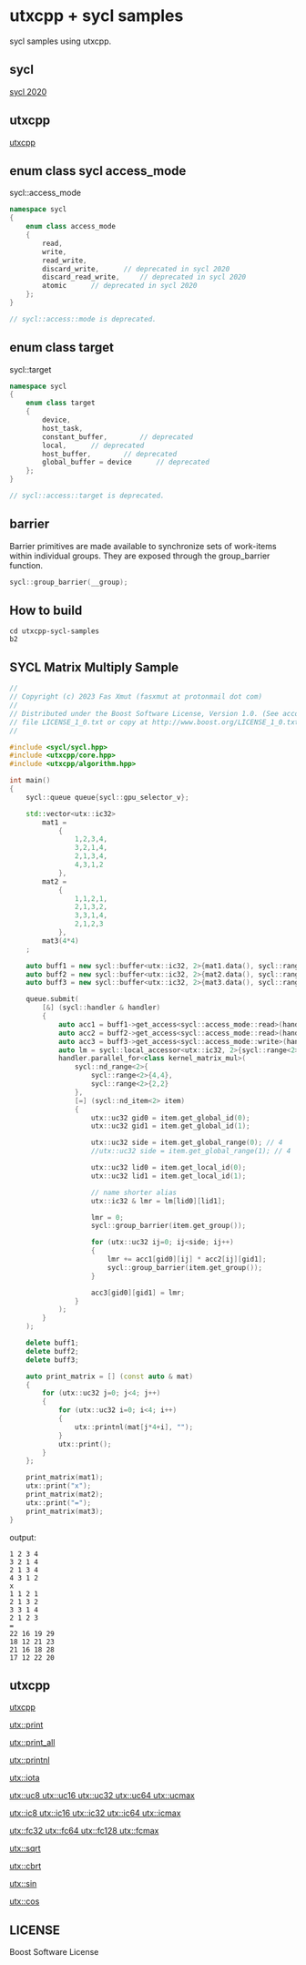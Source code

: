 utxcpp + sycl samples
================================================================================

sycl samples using utxcpp.

sycl
------------------------------

[sycl 2020](https://registry.khronos.org/SYCL/specs/sycl-2020/html/sycl-2020.html)

utxcpp
------------------------------

[utxcpp](https://cppfx.xyz/utxcpp)

enum class sycl access_mode
------------------------------

sycl::access_mode

```c++
namespace sycl
{
	enum class access_mode
	{
		read,
		write,
		read_write,
		discard_write,		// deprecated in sycl 2020
		discard_read_write,		// deprecated in sycl 2020
		atomic		// deprecated in sycl 2020
	};
}

// sycl::access::mode is deprecated.
```

enum class target
------------------------------

sycl::target

```c++
namespace sycl
{
	enum class target
	{
		device,
		host_task,
		constant_buffer,		// deprecated
		local,		// deprecated
		host_buffer,		// deprecated
		global_buffer = device		// deprecated
	};
}

// sycl::access::target is deprecated.
```

barrier
------------------------------

Barrier primitives are made available to synchronize sets of work-items within individual groups. They are exposed through the group_barrier function.

```c++
sycl::group_barrier(__group);
```

How to build
------------------------------

```shell
cd utxcpp-sycl-samples
b2
```

SYCL Matrix Multiply Sample
------------------------------

```c++
//
// Copyright (c) 2023 Fas Xmut (fasxmut at protonmail dot com)
//
// Distributed under the Boost Software License, Version 1.0. (See accompanying
// file LICENSE_1_0.txt or copy at http://www.boost.org/LICENSE_1_0.txt)
//

#include <sycl/sycl.hpp>
#include <utxcpp/core.hpp>
#include <utxcpp/algorithm.hpp>

int main()
{
	sycl::queue queue{sycl::gpu_selector_v};

	std::vector<utx::ic32>
		mat1 =
			{
				1,2,3,4,
				3,2,1,4,
				2,1,3,4,
				4,3,1,2
			},
		mat2 =
			{
				1,1,2,1,
				2,1,3,2,
				3,3,1,4,
				2,1,2,3
			},
		mat3(4*4)
	;

	auto buff1 = new sycl::buffer<utx::ic32, 2>{mat1.data(), sycl::range<2>{4,4}};
	auto buff2 = new sycl::buffer<utx::ic32, 2>{mat2.data(), sycl::range<2>{4,4}};
	auto buff3 = new sycl::buffer<utx::ic32, 2>{mat3.data(), sycl::range<2>{4,4}};

	queue.submit(
		[&] (sycl::handler & handler)
		{
			auto acc1 = buff1->get_access<sycl::access_mode::read>(handler);
			auto acc2 = buff2->get_access<sycl::access_mode::read>(handler);
			auto acc3 = buff3->get_access<sycl::access_mode::write>(handler);
			auto lm = sycl::local_accessor<utx::ic32, 2>{sycl::range<2>{2,2}, handler};
			handler.parallel_for<class kernel_matrix_mul>(
				sycl::nd_range<2>{
					sycl::range<2>{4,4},
					sycl::range<2>{2,2}
				},
				[=] (sycl::nd_item<2> item)
				{
					utx::uc32 gid0 = item.get_global_id(0);
					utx::uc32 gid1 = item.get_global_id(1);

					utx::uc32 side = item.get_global_range(0); // 4
					//utx::uc32 side = item.get_global_range(1); // 4

					utx::uc32 lid0 = item.get_local_id(0);
					utx::uc32 lid1 = item.get_local_id(1);

					// name shorter alias
					utx::ic32 & lmr = lm[lid0][lid1];

					lmr = 0;
					sycl::group_barrier(item.get_group());

					for (utx::uc32 ij=0; ij<side; ij++)
					{
						lmr += acc1[gid0][ij] * acc2[ij][gid1];
						sycl::group_barrier(item.get_group());
					}

					acc3[gid0][gid1] = lmr;
				}
			);
		}
	);

	delete buff1;
	delete buff2;
	delete buff3;

	auto print_matrix = [] (const auto & mat)
	{
		for (utx::uc32 j=0; j<4; j++)
		{
			for (utx::uc32 i=0; i<4; i++)
			{
				utx::printnl(mat[j*4+i], "");
			}
			utx::print();
		}
	};

	print_matrix(mat1);
	utx::print("x");
	print_matrix(mat2);
	utx::print("=");
	print_matrix(mat3);
}
```

output:

```
1 2 3 4 
3 2 1 4 
2 1 3 4 
4 3 1 2 
x
1 1 2 1 
2 1 3 2 
3 3 1 4 
2 1 2 3 
=
22 16 19 29 
18 12 21 23 
21 16 18 28 
17 12 22 20 
```

utxcpp
------------------------------

[utxcpp](https://cppfx.xyz/utxcpp)

[utx::print](https://cppfx.xyz/utxcpp/utx_print.html)

[utx::print_all](https://cppfx.xyz/utxcpp/utx_print_all.html)

[utx::printnl](https://cppfx.xyz/utxcpp/utx_printnl.html)

[utx::iota](https://cppfx.xyz/utxcpp/utx_iota.html)

[utx::uc8 utx::uc16 utx::uc32 utx::uc64 utx::ucmax](https://cppfx.xyz/utxcpp/class_types.html#class_types.role_cyan_utx_uc8_utx_uc16_utx_u)

[utx::ic8 utx::ic16 utx::ic32 utx::ic64 utx::icmax](https://cppfx.xyz/utxcpp/class_types.html#class_types.role_cyan_utx_ic8_utx_ic16_utx_i)

[utx::fc32 utx::fc64 utx::fc128 utx::fcmax](https://cppfx.xyz/utxcpp/class_types.html#class_types.role_cyan_utx_fc32_utx_fc64_utx_)

[utx::sqrt](https://cppfx.xyz/utxcpp/utx_sqrt.html)

[utx::cbrt](https://cppfx.xyz/utxcpp/utx_cbrt.html)

[utx::sin](https://cppfx.xyz/utxcpp/utx_sin.html)

[utx::cos](https://cppfx.xyz/utxcpp/utx_cos.html)

LICENSE
------------------------------

Boost Software License



